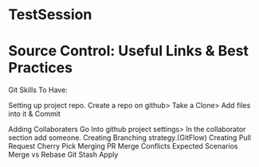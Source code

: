 # TestSession


Source Control: Useful Links & Best Practices
=======================================================
Git Skills To Have:

Setting up project repo.
Create a repo on github> Take a Clone>  Add files into it & Commit

Adding Collaboraters
Go Into github project settings> In the collaborator section add someone.
Creating Branching strategy.(GitFlow)
Creating Pull Request 
Cherry Pick
Merging PR
Merge Conflicts Expected Scenarios
Merge vs Rebase
Git Stash Apply
